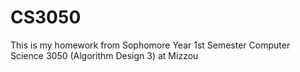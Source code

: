 # CS3050
This is my homework from Sophomore Year 1st Semester Computer Science 3050 (Algorithm Design 3) at Mizzou

